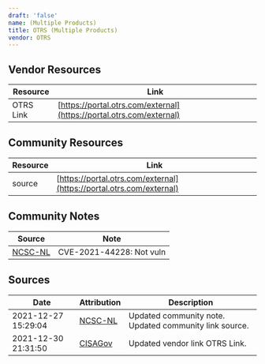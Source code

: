 ```yaml
---
draft: 'false'
name: (Multiple Products)
title: OTRS (Multiple Products)
vendor: OTRS
---
```


## Vendor Resources
| Resource | Link |
| --- | --- |
| OTRS Link | [https://portal.otrs.com/external](https://portal.otrs.com/external) |

## Community Resources
| Resource | Link |
| --- | --- |
| source | [https://portal.otrs.com/external](https://portal.otrs.com/external) |

## Community Notes
| Source | Note |
| --- | --- |
| [NCSC-NL](https://github.com/NCSC-NL/log4shell/blob/main/software/README.md) | CVE-2021-44228: Not vuln </ul> |

## Sources
| Date | Attribution | Description |
| --- | --- | --- |
| 2021-12-27 15:29:04 | [NCSC-NL](https://github.com/NCSC-NL/log4shell/blob/main/software/README.md) | Updated community note. Updated community link source.  |
| 2021-12-30 21:31:50 | [CISAGov](https://raw.githubusercontent.com/cisagov/log4j-affected-db/develop/README.md) | Updated vendor link OTRS Link.  |
